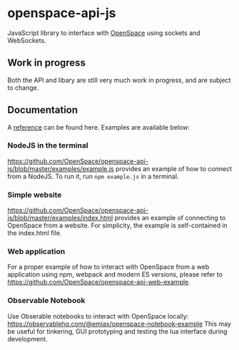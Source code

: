 # openspace-api-js
JavaScript library to interface with [OpenSpace](https://github.com/OpenSpace/OpenSpace) using sockets and WebSockets.

## Work in progress
Both the API and libary are still very much work in progress, and are subject to change.

## Documentation

A [reference](https://openspace.github.io/openspace-api-js) can be found here. Examples are available below:

### NodeJS in the terminal
https://github.com/OpenSpace/openspace-api-js/blob/master/examples/example.js provides an example of how to connect from a NodeJS. To run it, run `npm example.js` in a terminal.

### Simple website
https://github.com/OpenSpace/openspace-api-js/blob/master/examples/index.html provides an example of connecting to OpenSpace from a website. For simplicity, the example is self-contained in the index.html file.

### Web application
For a proper example of how to interact with OpenSpace from a web application using npm, webpack and modern ES versions, please refer to https://github.com/OpenSpace/openspace-api-web-example.


### Observable Notebook
Use Obserable notebooks to interact with OpenSpace locally:
https://observablehq.com/@emiax/openspace-notebook-example
This may be useful for tinkering, GUI prototyping and testing the lua interface during development.
